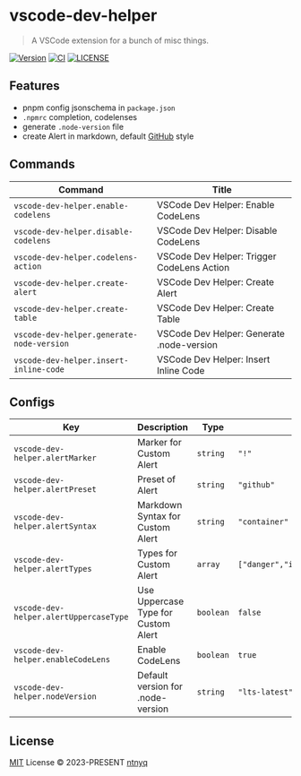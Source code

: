 # vscode-dev-helper

> A VSCode extension for a bunch of misc things.

[![Version](https://img.shields.io/visual-studio-marketplace/v/ntnyq.vscode-dev-helper)](https://marketplace.visualstudio.com/items/ntnyq.vscode-dev-helper)
[![CI](https://github.com/ntnyq/vscode-dev-helper/workflows/CI/badge.svg)](https://github.com/ntnyq/vscode-dev-helper/actions)
[![LICENSE](https://img.shields.io/github/license/ntnyq/vscode-dev-helper.svg)](https://github.com/ntnyq/vscode-dev-helper/blob/main/LICENSE)

## Features

- pnpm config jsonschema in `package.json`
- `.npmrc` completion, codelenses
- generate `.node-version` file
- create Alert in markdown, default [GitHub](https://github.com/orgs/community/discussions/16925) style

## Commands

<!-- commands -->

| Command                                   | Title                                      |
| ----------------------------------------- | ------------------------------------------ |
| `vscode-dev-helper.enable-codelens`       | VSCode Dev Helper: Enable CodeLens         |
| `vscode-dev-helper.disable-codelens`      | VSCode Dev Helper: Disable CodeLens        |
| `vscode-dev-helper.codelens-action`       | VSCode Dev Helper: Trigger CodeLens Action |
| `vscode-dev-helper.create-alert`          | VSCode Dev Helper: Create Alert            |
| `vscode-dev-helper.create-table`          | VSCode Dev Helper: Create Table            |
| `vscode-dev-helper.generate-node-version` | VSCode Dev Helper: Generate .node-version  |
| `vscode-dev-helper.insert-inline-code`    | VSCode Dev Helper: Insert Inline Code      |

<!-- commands -->

## Configs

<!-- configs -->

| Key                                    | Description                         | Type      | Default                                       |
| -------------------------------------- | ----------------------------------- | --------- | --------------------------------------------- |
| `vscode-dev-helper.alertMarker`        | Marker for Custom Alert             | `string`  | `"!"`                                         |
| `vscode-dev-helper.alertPreset`        | Preset of Alert                     | `string`  | `"github"`                                    |
| `vscode-dev-helper.alertSyntax`        | Markdown Syntax for Custom Alert    | `string`  | `"container"`                                 |
| `vscode-dev-helper.alertTypes`         | Types for Custom Alert              | `array`   | `["danger","info","success","tip","warning"]` |
| `vscode-dev-helper.alertUppercaseType` | Use Uppercase Type for Custom Alert | `boolean` | `false`                                       |
| `vscode-dev-helper.enableCodeLens`     | Enable CodeLens                     | `boolean` | `true`                                        |
| `vscode-dev-helper.nodeVersion`        | Default version for .node-version   | `string`  | `"lts-latest"`                                |

<!-- configs -->

## License

[MIT](./LICENSE) License © 2023-PRESENT [ntnyq](https://github.com/ntnyq)
